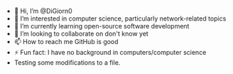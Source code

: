 - 👋 Hi, I’m @DiGiorn0
- 👀 I’m interested in computer science, particularly network-related topics
- 🌱 I’m currently learning open-source software development
- 💞️ I’m looking to collaborate on don't know yet
- 📫 How to reach me GitHub is good
- ⚡ Fun fact: I have no background in computers/computer science
- Testing some modifications to a file.

<!---
DiGiorn0/DiGiorn0 is a ✨ special ✨ repository because its `README.md` (this file) appears on your GitHub profile.
You can click the Preview link to take a look at your changes.
--->
